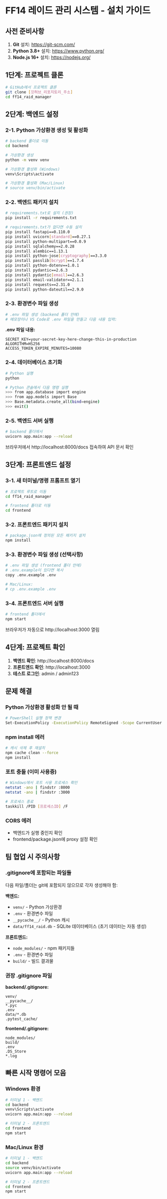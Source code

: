 # FF14 레이드 관리 시스템 - 설치 가이드

## 사전 준비사항
1. **Git** 설치: https://git-scm.com/
2. **Python 3.8+** 설치: https://www.python.org/
3. **Node.js 16+** 설치: https://nodejs.org/

## 1단계: 프로젝트 클론

```bash
# GitHub에서 프로젝트 클론
git clone [깃허브_리포지토리_주소]
cd ff14_raid_manager
```

## 2단계: 백엔드 설정

### 2-1. Python 가상환경 생성 및 활성화

```bash
# backend 폴더로 이동
cd backend

# 가상환경 생성
python -m venv venv

# 가상환경 활성화 (Windows)
venv\Scripts\activate

# 가상환경 활성화 (Mac/Linux)
# source venv/bin/activate
```

### 2-2. 백엔드 패키지 설치

```bash
# requirements.txt로 설치 (권장)
pip install -r requirements.txt

# requirements.txt가 없다면 수동 설치
pip install fastapi==0.110.0
pip install uvicorn[standard]==0.27.1
pip install python-multipart==0.0.9
pip install sqlalchemy==2.0.28
pip install alembic==1.13.1
pip install python-jose[cryptography]==3.3.0
pip install passlib[bcrypt]==1.7.4
pip install python-dotenv==1.0.1
pip install pydantic==2.6.3
pip install pydantic[email]==2.6.3
pip install email-validator==2.1.1
pip install requests==2.31.0
pip install python-dateutil==2.9.0
```

### 2-3. 환경변수 파일 생성

```bash
# .env 파일 생성 (backend 폴더 안에)
# 메모장이나 VS Code로 .env 파일을 만들고 다음 내용 입력:
```

**.env 파일 내용:**
```
SECRET_KEY=your-secret-key-here-change-this-in-production
ALGORITHM=HS256
ACCESS_TOKEN_EXPIRE_MINUTES=10080
```

### 2-4. 데이터베이스 초기화

```bash
# Python 실행
python

# Python 콘솔에서 다음 명령 실행
>>> from app.database import engine
>>> from app.models import Base
>>> Base.metadata.create_all(bind=engine)
>>> exit()
```

### 2-5. 백엔드 서버 실행

```bash
# backend 폴더에서
uvicorn app.main:app --reload
```

브라우저에서 http://localhost:8000/docs 접속하여 API 문서 확인

## 3단계: 프론트엔드 설정

### 3-1. 새 터미널/명령 프롬프트 열기

```bash
# 프로젝트 루트로 이동
cd ff14_raid_manager

# frontend 폴더로 이동
cd frontend
```

### 3-2. 프론트엔드 패키지 설치

```bash
# package.json에 정의된 모든 패키지 설치
npm install
```

### 3-3. 환경변수 파일 생성 (선택사항)

```bash
# .env 파일 생성 (frontend 폴더 안에)
# .env.example이 있다면 복사
copy .env.example .env

# Mac/Linux:
# cp .env.example .env
```

### 3-4. 프론트엔드 서버 실행

```bash
# frontend 폴더에서
npm start
```

브라우저가 자동으로 http://localhost:3000 열림

## 4단계: 프로젝트 확인

1. **백엔드 확인**: http://localhost:8000/docs
2. **프론트엔드 확인**: http://localhost:3000
3. **테스트 로그인**: admin / admin123

## 문제 해결

### Python 가상환경 활성화 안 될 때
```bash
# PowerShell 실행 정책 변경
Set-ExecutionPolicy -ExecutionPolicy RemoteSigned -Scope CurrentUser
```

### npm install 에러
```bash
# 캐시 삭제 후 재설치
npm cache clean --force
npm install
```

### 포트 충돌 (이미 사용중)
```bash
# Windows에서 포트 사용 프로세스 확인
netstat -ano | findstr :8000
netstat -ano | findstr :3000

# 프로세스 종료
taskkill /PID [프로세스ID] /F
```

### CORS 에러
- 백엔드가 실행 중인지 확인
- frontend/package.json에 proxy 설정 확인

## 팀 협업 시 주의사항

### .gitignore에 포함되는 파일들
다음 파일/폴더는 git에 포함되지 않으므로 각자 생성해야 함:

**백엔드:**
- `venv/` - Python 가상환경
- `.env` - 환경변수 파일
- `__pycache__/` - Python 캐시
- `data/ff14_raid.db` - SQLite 데이터베이스 (초기 데이터는 자동 생성)

**프론트엔드:**
- `node_modules/` - npm 패키지들
- `.env` - 환경변수 파일
- `build/` - 빌드 결과물

### 권장 .gitignore 파일

**backend/.gitignore:**
```
venv/
__pycache__/
*.pyc
.env
data/*.db
.pytest_cache/
```

**frontend/.gitignore:**
```
node_modules/
build/
.env
.DS_Store
*.log
```

## 빠른 시작 명령어 모음

### Windows 환경
```bash
# 터미널 1 - 백엔드
cd backend
venv\Scripts\activate
uvicorn app.main:app --reload

# 터미널 2 - 프론트엔드
cd frontend
npm start
```

### Mac/Linux 환경
```bash
# 터미널 1 - 백엔드
cd backend
source venv/bin/activate
uvicorn app.main:app --reload

# 터미널 2 - 프론트엔드
cd frontend
npm start
```